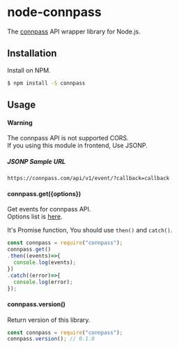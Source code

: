 # node-connpass
The [connpass](https://connpass.com/) API wrapper library for Node.js.

## Installation

Install on NPM.

```bash
$ npm install -S connpass
```

## Usage

#### Warning

The connpass API is not supported CORS.  
If you using this module in frontend, Use JSONP.

##### JSONP Sample URL

```
https://connpass.com/api/v1/event/?callback=callback
```

#### connpass.get({options})

Get events for connpass API.  
Options list is [here](https://connpass.com/about/api/).

It's Promise function, You should use `then()` and `catch()`.

```js
const connpass = require("connpass");
connpass.get()
.then((events)=>{
  console.log(events);
})
.catch((error)=>{
  console.log(error);
});
```

#### connpass.version()

Return version of this library.

```js
const connpass = require("connpass");
connpass.version(); // 0.1.0
```
